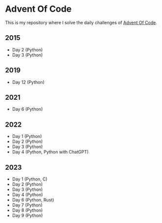 # Advent Of Code

This is my repository where I solve the daily challenges of [Advent Of Code](https://adventofcode.com).

## 2015
- Day 2 (Python)
- Day 3 (Python)

## 2019
- Day 12 (Python)

## 2021
- Day 6 (Python)

## 2022
- Day 1 (Python)
- Day 2 (Python)
- Day 3 (Python)
- Day 4 (Python, Python with ChatGPT)

## 2023
- Day 1 (Python, C)
- Day 2 (Python)
- Day 3 (Python)
- Day 4 (Python)
- Day 6 (Python, Rust)
- Day 7 (Python)
- Day 8 (Python)
- Day 9 (Python)
